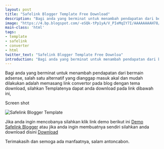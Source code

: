 ```yaml
---
layout: post
title: "Safelink Blogger Template Free Download"
description: "Bagi anda yang berminat untuk menambah pendapatan dari bermain adsense,  salah satu alternatif yang dianggap masuk akal dan mudah dilakukan adalah memasang. "
image: "https://4.bp.blogspot.com/-eSQk-tPp1yA/V_PIeMqIY7I/AAAAAAAAH78/zXwfbDw3mRsQXkODUTQe6Zei8AN2OY9pwCLcB/c600/casafelink%2Bv.2.1.jpg"
main-class: 'html'
tags:
- template
- safelink
- converter
- html
twitter_text: "Safelink Blogger Template Free Downloa"
introduction: "Bagi anda yang berminat untuk menambah pendapatan dari bermain adsense,  salah satu alternatif yang dianggap masuk akal dan mudah dilakukan adalah memasang."
---
```

Bagi anda yang berminat untuk menambah pendapatan dari bermain adsense,  salah satu alternatif yang dianggap masuk akal dan mudah dilakukan adalah memasang link convertor pada blog dengan tema download, silahkan Templatenya dapat anda download pada link dibawah ini, 

Screen shot

![Safelink Blogger Template](https://4.bp.blogspot.com/-eSQk-tPp1yA/V_PIeMqIY7I/AAAAAAAAH78/zXwfbDw3mRsQXkODUTQe6Zei8AN2OY9pwCLcB/c600/casafelink%2Bv.2.1.jpg)

Jika anda ingin mencobanya silahkan klik link demo berikut ini [Demo Safelink Blogger](https://casafelink.blogspot.com) atau jika anda ingin membuatnya sendiri silahkan anda download disini [Download](http://www.antoncabon.us/2016/10/free-premium-safelink-template-blogger.html)

Terimakasih dan semoga ada manfaatnya, salam antoncabon.
